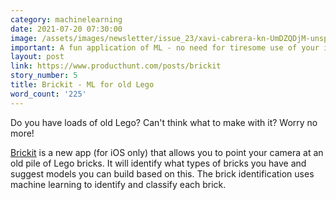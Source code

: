 ```yaml
---
category: machinelearning
date: 2021-07-20 07:30:00
image: /assets/images/newsletter/issue_23/xavi-cabrera-kn-UmDZQDjM-unsplash.jpeg
important: A fun application of ML - no need for tiresome use of your imagination!
layout: post
link: https://www.producthunt.com/posts/brickit
story_number: 5
title: Brickit - ML for old Lego
word_count: '225'
---
```


Do you have loads of old Lego? Can't think what to make with it? Worry no more!

[Brickit](https://www.producthunt.com/posts/brickit) is a new app (for iOS only) that allows you to point your camera at an old pile of Lego bricks. It will identify what types of bricks you have and suggest models you can build based on this. The brick identification uses machine learning to identify and classify each brick.
